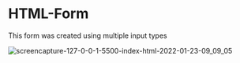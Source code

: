 # HTML-Form
This form was created using multiple input types

![screencapture-127-0-0-1-5500-index-html-2022-01-23-09_09_05](https://user-images.githubusercontent.com/92413748/150663797-fc5cc982-6276-4341-ae13-12f8cc82dcdd.png)
